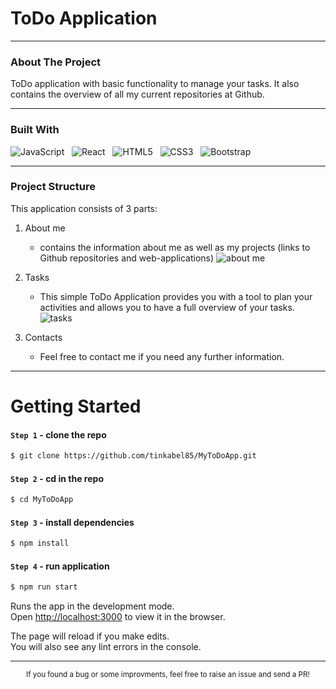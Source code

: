 # ToDo Application

---
### About The Project

ToDo application with basic functionality to manage your tasks. It also contains the overview of all my current repositories at Github.
___

### Built With

![JavaScript](https://img.shields.io/badge/-JavaScript-black?style=flat-square&logo=javascript) &nbsp;
![React](https://img.shields.io/badge/-React-black?style=flat-square&logo=react) &nbsp;
![HTML5](https://img.shields.io/badge/-HTML5-E34F26?style=flat-square&logo=html5&logoColor=white) &nbsp;
![CSS3](https://img.shields.io/badge/-CSS3-1572B6?style=flat-square&logo=css3) &nbsp;
![Bootstrap](https://img.shields.io/badge/Bootstrap-563D7C?style=flat-square&llogo=bootstrap&logoColor=white) &nbsp;
___ 

### Project Structure
This application consists of 3 parts:

1. About me

    + contains the information about me as well as my projects (links to Github repositories and web-applications)
    ![about me](https://i.ibb.co/59Z6KmH/ToDo-rep.png)
2. Tasks

   + This simple ToDo Application provides you with a tool to plan your activities and allows you to have a full overview of your tasks.
   ![tasks](https://i.ibb.co/FwLMGLK/ToDo.png)

3. Contacts

    + Feel free to contact me if you need any further information. 


---
# Getting Started 

#### `Step 1` - clone the repo

```bash
$ git clone https://github.com/tinkabel85/MyToDoApp.git
```

#### `Step 2` - cd in the repo

```bash
$ cd MyToDoApp
```

#### `Step 3` - install dependencies

```bash
$ npm install
```

#### `Step 4` - run application

```bash
$ npm run start
```

Runs the app in the development mode.\
Open [http://localhost:3000](http://localhost:3000) to view it in the browser.

The page will reload if you make edits.\
You will also see any lint errors in the console.

---
<div align="center">
    <sub>If you found a bug or some improvments, feel free to raise an issue and send a PR!</sub>
</div>
